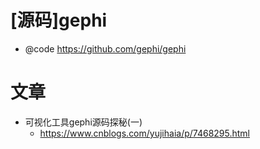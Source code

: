 # [源码]gephi

- @code https://github.com/gephi/gephi

# 文章

- 可视化工具gephi源码探秘(一)
  - https://www.cnblogs.com/yujihaia/p/7468295.html